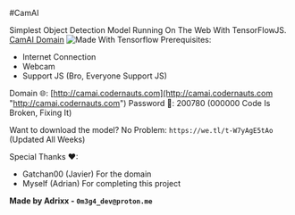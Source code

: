#CamAI

Simplest Object Detection Model Running On The Web With TensorFlowJS. [CamAI Domain](http://camai.codernauts.com "CamAI Domain")
![Made With Tensorflow](https://www.tensorflow.org/images/tf_logo_horizontal.png "Made With Tensorflow")
Prerequisites:
- Internet Connection
- Webcam
- Support JS (Bro, Everyone Support JS)

Domain 🌐: [http://camai.codernauts.com](http://camai.codernauts.com "http://camai.codernauts.com")
Password 🔑: 200780 (000000 Code Is Broken, Fixing It)

Want to download the model? No Problem:
`https://we.tl/t-W7yAgE5tAo` (Updated All Weeks)

Special Thanks ♥:
- Gatchan00 (Javier) For the domain
- Myself (Adrian) For completing this project

**Made by Adrixx - `0m3g4_dev@proton.me`**
